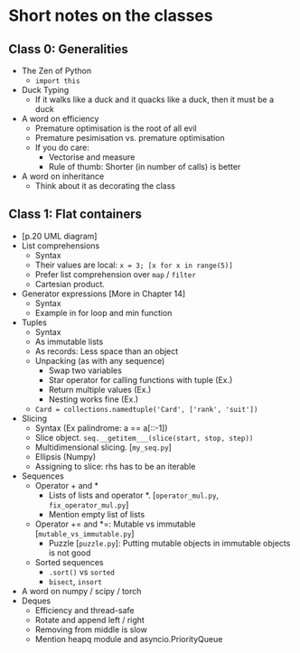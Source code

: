 # Short notes on the classes

## Class 0: Generalities
- The Zen of Python
    - `import this`
- Duck Typing
    - If it walks like a duck and it quacks like a duck, then it must be a duck
- A word on efficiency
    - Premature optimisation is the root of all evil
    - Premature pesimisation vs. premature optimisation
    - If you do care:
        - Vectorise and measure
        - Rule of thumb: Shorter (in number of calls) is better
- A word on inheritance
    - Think about it as decorating the class

## Class 1: Flat containers
- [p.20 UML diagram]
- List comprehensions
    - Syntax
    - Their values are local: `x = 3; [x for x in range(5)]`
    - Prefer list comprehension over `map` / `filter`
    - Cartesian product.
- Generator expressions [More in Chapter 14]
    - Syntax
    - Example in for loop and min function
- Tuples
    - Syntax
    - As immutable lists
    - As records: Less space than an object
    - Unpacking (as with any sequence)
        - Swap two variables
        - Star operator for calling functions with tuple (Ex.)
        - Return multiple values (Ex.)
        - Nesting works fine (Ex.)
    - `Card = collections.namedtuple('Card', ['rank', 'suit'])`
- Slicing
    - Syntax (Ex palindrome: a == a[::-1])
    - Slice object. `seq.__getitem___(slice(start, stop, step))`
    - Multidimensional slicing. [`my_seq.py`]
    - Ellipsis (Numpy)
    - Assigning to slice: rhs has to be an iterable
- Sequences
    - Operator + and *
        - Lists of lists and operator *. [`operator_mul.py`, `fix_operator_mul.py`]
        - Mention empty list of lists
    - Operator += and *=: Mutable vs immutable [`mutable_vs_immutable.py`]
        - Puzzle [`puzzle.py`]: Putting mutable objects in immutable objects is not good
    - Sorted sequences
        - `.sort()` vs `sorted`
        - `bisect`, `insort`
- A word on numpy / scipy / torch
- Deques
    - Efficiency and thread-safe
    - Rotate and append left / right
    - Removing from middle is slow
    - Mention heapq module and asyncio.PriorityQueue
